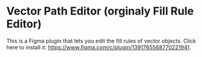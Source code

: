 # Vector Path Editor (orginaly Fill Rule Editor)

This is a Figma plugin that lets you edit the fill rules of vector objects. 
Click here to install it: https://www.figma.com/c/plugin/1391765568770221941.



